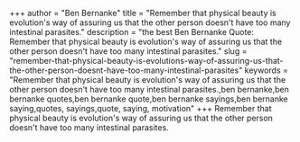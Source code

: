 +++
author = "Ben Bernanke"
title = "Remember that physical beauty is evolution's way of assuring us that the other person doesn't have too many intestinal parasites."
description = "the best Ben Bernanke Quote: Remember that physical beauty is evolution's way of assuring us that the other person doesn't have too many intestinal parasites."
slug = "remember-that-physical-beauty-is-evolutions-way-of-assuring-us-that-the-other-person-doesnt-have-too-many-intestinal-parasites"
keywords = "Remember that physical beauty is evolution's way of assuring us that the other person doesn't have too many intestinal parasites.,ben bernanke,ben bernanke quotes,ben bernanke quote,ben bernanke sayings,ben bernanke saying,quotes, sayings,quote, saying, motivation"
+++
Remember that physical beauty is evolution's way of assuring us that the other person doesn't have too many intestinal parasites.
